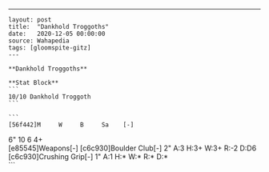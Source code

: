 ---
    layout: post
    title:  "Dankhold Troggoths"
    date:   2020-12-05 00:00:00
    source: Wahapedia
    tags: [gloomspite-gitz]
    ---
    
    **Dankhold Troggoths**
    
    **Stat Block**
    ```
    10/10 Dankhold Troggoth
    ```
    
    ```
    [56f442]M     W     B     Sa    [-]
6"    10    6     4+    
[e85545]Weapons[-]
[c6c930]Boulder Club[-]
2"     A:3    H:3+   W:3+   R:-2   D:D6  
[c6c930]Crushing Grip[-]
1"     A:1    H:*    W:*    R:*    D:*   
    ```
    
    
    